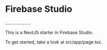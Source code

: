 # Firebase Studio
....................

This is a NextJS starter in Firebase Studio.

To get started, take a look at src/app/page.tsx.
